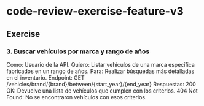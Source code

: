 # code-review-exercise-feature-v3
## Exercise
### 3. Buscar vehículos por marca y rango de años

Como: Usuario de la API.
Quiero: Listar vehículos de una marca específica fabricados en un rango de años.
Para: Realizar búsquedas más detalladas en el inventario.
Endpoint: GET /vehicles/brand/{brand}/between/{start_year}/{end_year}
Respuestas:
200 OK: Devuelve una lista de vehículos que cumplen con los criterios.
404 Not Found: No se encontraron vehículos con esos criterios.
